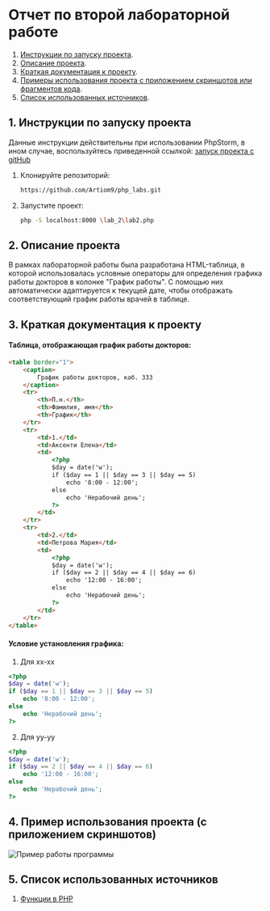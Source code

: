 # Отчет по второй лабораторной работе

1. [Инструкции по запуску проекта](#1-инструкции-по-запуску-проекта).
2. [Описание проекта](#2-описание-проекта).
3. [Краткая документация к проекту](#3-краткая-документация-к-проекту).
4. [Примеры использования проекта с приложением скриншотов или фрагментов кода](#4-пример-использования-проекта-с-приложением-скриншотов).
5. [Список использованных источников](#5-список-использованных-источников).

## 1. Инструкции по запуску проекта

Данные инструкции действительны при использовании PhpStorm, в ином случае, воспользуйтесь приведенной ссылкой:
[запуск проекта с gitHub](https://www.youtube.com/watch?v=6N6JFynR0gM)

1. Клонируйте репозиторий:
   ```bash
   https://github.com/Artiom9/php_labs.git
2. Запустите проект:
   <!-- Если у вас есть веб-сервер (например, Apache или Nginx), настройте его так, чтобы корневой каталог указывал на
   каталог вашего проекта.  
   Если у вас нет веб-сервера, вы можете использовать встроенный сервер PHP для тестирования: -->
   ```bash 
   php -S localhost:8000 \lab_2\lab2.php

## 2. Описание проекта

В рамках лабораторной работы была разработана HTML-таблица, в которой использовалась условные операторы для определения графика работы докторов в колонке "График работы". С помощью них автоматически адаптируется к текущей дате, чтобы отображать соответствующий график работы врачей в таблице.

## 3. Краткая документация к проекту

#### Таблица, отображающая график работы докторов:

```html
<table border="1">
    <caption>
        График работы докторов, каб. 333
    </caption>
    <tr>
        <th>П.н.</th>
        <th>Фамилия, имя</th>
        <th>График</th>
    </tr>
    <tr>
        <td>1.</td>
        <td>Аксенти Елена</td>
        <td>
            <?php
            $day = date('w');
            if ($day == 1 || $day == 3 || $day == 5)
                echo '8:00 - 12:00';
            else
                echo 'Нерабочий день';
            ?>
        </td>
    </tr>
    <tr>
        <td>2.</td>
        <td>Петрова Мария</td>
        <td>
            <?php
            $day = date('w');
            if ($day == 2 || $day == 4 || $day == 6)
                echo '12:00 - 16:00';
            else
                echo 'Нерабочий день';
            ?>
        </td>
    </tr>
</table>
```

#### Условие установления графика:

1. Для xx-xx
```php
<?php
$day = date('w');
if ($day == 1 || $day == 3 || $day == 5)
    echo '8:00 - 12:00';
else
    echo 'Нерабочий день';
?>
```

2. Для yy-yy
```php
<?php
$day = date('w');
if ($day == 2 || $day == 4 || $day == 6)
    echo '12:00 - 16:00';
else
    echo 'Нерабочий день';
?>
```

## 4. Пример использования проекта (с приложением скриншотов)

![Пример работы программы](images/img.png)

## 5. Список использованных источников

1. [Функции в PHP](https://www.php.net/manual/ru/functions.user-defined.php)
